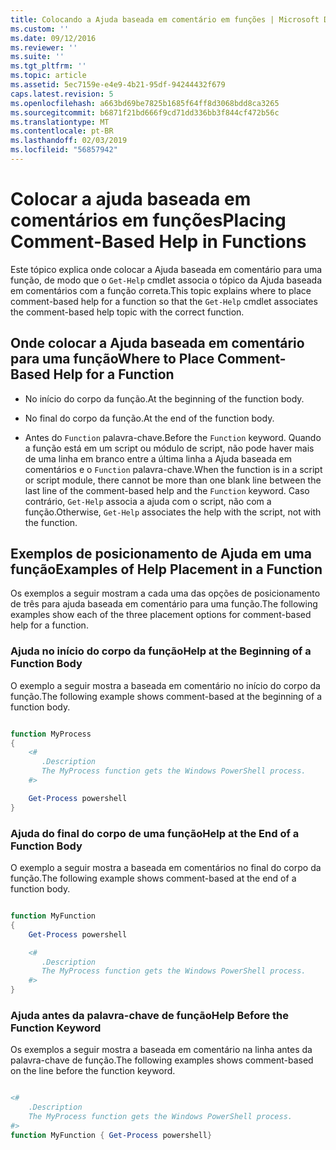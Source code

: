 ```yaml
---
title: Colocando a Ajuda baseada em comentário em funções | Microsoft Docs
ms.custom: ''
ms.date: 09/12/2016
ms.reviewer: ''
ms.suite: ''
ms.tgt_pltfrm: ''
ms.topic: article
ms.assetid: 5ec7159e-e4e9-4b21-95df-94244432f679
caps.latest.revision: 5
ms.openlocfilehash: a663bd69be7825b1685f64ff8d3068bdd8ca3265
ms.sourcegitcommit: b6871f21bd666f9cd71dd336bb3f844cf472b56c
ms.translationtype: MT
ms.contentlocale: pt-BR
ms.lasthandoff: 02/03/2019
ms.locfileid: "56857942"
---
```

# <a name="placing-comment-based-help-in-functions"></a><span data-ttu-id="f6571-102">Colocar a ajuda baseada em comentários em funções</span><span class="sxs-lookup"><span data-stu-id="f6571-102">Placing Comment-Based Help in Functions</span></span>

<span data-ttu-id="f6571-103">Este tópico explica onde colocar a Ajuda baseada em comentário para uma função, de modo que o `Get-Help` cmdlet associa o tópico da Ajuda baseada em comentários com a função correta.</span><span class="sxs-lookup"><span data-stu-id="f6571-103">This topic explains where to place comment-based help for a function so that the `Get-Help` cmdlet associates the comment-based help topic with the correct function.</span></span>

## <a name="where-to-place-comment-based-help-for-a-function"></a><span data-ttu-id="f6571-104">Onde colocar a Ajuda baseada em comentário para uma função</span><span class="sxs-lookup"><span data-stu-id="f6571-104">Where to Place Comment-Based Help for a Function</span></span>

- <span data-ttu-id="f6571-105">No início do corpo da função.</span><span class="sxs-lookup"><span data-stu-id="f6571-105">At the beginning of the function body.</span></span>

- <span data-ttu-id="f6571-106">No final do corpo da função.</span><span class="sxs-lookup"><span data-stu-id="f6571-106">At the end of the function body.</span></span>

- <span data-ttu-id="f6571-107">Antes do `Function` palavra-chave.</span><span class="sxs-lookup"><span data-stu-id="f6571-107">Before the `Function` keyword.</span></span> <span data-ttu-id="f6571-108">Quando a função está em um script ou módulo de script, não pode haver mais de uma linha em branco entre a última linha a Ajuda baseada em comentários e o `Function` palavra-chave.</span><span class="sxs-lookup"><span data-stu-id="f6571-108">When the function is in a script or script module, there cannot be more than one blank line between the last line of the comment-based help and the `Function` keyword.</span></span> <span data-ttu-id="f6571-109">Caso contrário, `Get-Help` associa a ajuda com o script, não com a função.</span><span class="sxs-lookup"><span data-stu-id="f6571-109">Otherwise, `Get-Help` associates the help with the script, not with the function.</span></span>

## <a name="examples-of-help-placement-in-a-function"></a><span data-ttu-id="f6571-110">Exemplos de posicionamento de Ajuda em uma função</span><span class="sxs-lookup"><span data-stu-id="f6571-110">Examples of Help Placement in a Function</span></span>

 <span data-ttu-id="f6571-111">Os exemplos a seguir mostram a cada uma das opções de posicionamento de três para ajuda baseada em comentário para uma função.</span><span class="sxs-lookup"><span data-stu-id="f6571-111">The following examples show each of the three placement options for comment-based help for a function.</span></span>

### <a name="help-at-the-beginning-of-a-function-body"></a><span data-ttu-id="f6571-112">Ajuda no início do corpo da função</span><span class="sxs-lookup"><span data-stu-id="f6571-112">Help at the Beginning of a Function Body</span></span>

 <span data-ttu-id="f6571-113">O exemplo a seguir mostra a baseada em comentário no início do corpo da função.</span><span class="sxs-lookup"><span data-stu-id="f6571-113">The following example shows comment-based at the beginning of a function body.</span></span>

```powershell

function MyProcess
{
    <#
       .Description
       The MyProcess function gets the Windows PowerShell process.
    #>

    Get-Process powershell
}

```

### <a name="help-at-the-end-of-a-function-body"></a><span data-ttu-id="f6571-114">Ajuda do final do corpo de uma função</span><span class="sxs-lookup"><span data-stu-id="f6571-114">Help at the End of a Function Body</span></span>

 <span data-ttu-id="f6571-115">O exemplo a seguir mostra a baseada em comentários no final do corpo da função.</span><span class="sxs-lookup"><span data-stu-id="f6571-115">The following example shows comment-based at the end of a function body.</span></span>

```powershell

function MyFunction
{
    Get-Process powershell

    <#
       .Description
       The MyProcess function gets the Windows PowerShell process.
    #>
}

```

### <a name="help-before-the-function-keyword"></a><span data-ttu-id="f6571-116">Ajuda antes da palavra-chave de função</span><span class="sxs-lookup"><span data-stu-id="f6571-116">Help Before the Function Keyword</span></span>

 <span data-ttu-id="f6571-117">Os exemplos a seguir mostra a baseada em comentário na linha antes da palavra-chave de função.</span><span class="sxs-lookup"><span data-stu-id="f6571-117">The following examples shows comment-based on the line before the function keyword.</span></span>

```powershell

<#
    .Description
    The MyProcess function gets the Windows PowerShell process.
#>
function MyFunction { Get-Process powershell}

```